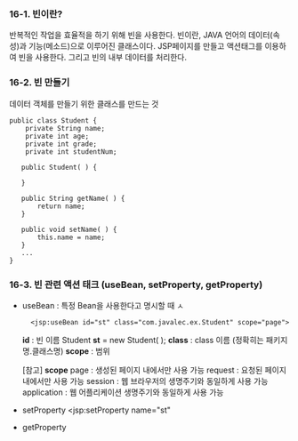 ### 16-1. 빈이란?
반복적인 작업을 효율적을 하기 위해 빈을 사용한다. 빈이란, JAVA 언어의 데이터(속성)과 기능(메소드)으로 이루어진 클래스이다.
JSP페이지를 만들고 액션태그를 이용하여 빈을 사용한다. 그리고 빈의 내부 데이터를 처리한다.

### 16-2. 빈 만들기
데이터 객체를 만들기 위한 클래스를 만드는 것

    public class Student {
    	private String name;
    	private int age;
    	private int grade;
    	private int studentNum;
    	
       public Student( ) {

	   }      
    
       public String getName( ) {
    	   return name;
       }
		
	   public void setName( ) {
		   this.name = name;
	   }
       ...
    }

### 16-3. 빈 관련 액션 태크 (useBean, setProperty, getProperty)

- useBean : 특정 Bean을 사용한다고 명시할 때 ㅅ

	    <jsp:useBean id="st" class="com.javalec.ex.Student" scope="page">

	**id** : 빈 이름 
	Student **st** = new Student( );
	**class** : class 이름 (정확히는 패키지명.클래스명)
	**scope** : 범위
	
	[참고] **scope**
	page : 생성된 페이지 내에서만 사용 가능
	request : 요청된 페이지 내에서만 사용 가능
	session : 웹 브라우저의 생명주기와 동일하게 사용 가능
	application : 웹 어플리케이션 생명주기와 동일하게 사용 가능

- setProperty
<jsp:setProperty name="st" 

- getProperty

<!--stackedit_data:
eyJoaXN0b3J5IjpbOTU2MDI5NzM2LDExNDU1NTAxMjddfQ==
-->